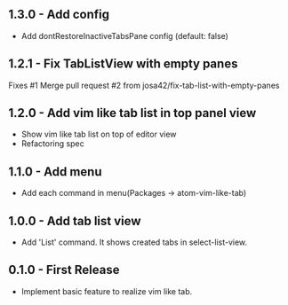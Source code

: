 ## 1.3.0 -  Add config
* Add dontRestoreInactiveTabsPane config (default: false)

## 1.2.1 - Fix TabListView with empty panes
Fixes #1
Merge pull request #2 from josa42/fix-tab-list-with-empty-panes

## 1.2.0 - Add vim like tab list in top panel view
* Show vim like tab list on top of editor view
* Refactoring spec

## 1.1.0 - Add menu
* Add each command in menu(Packages -> atom-vim-like-tab)

## 1.0.0 - Add tab list view
* Add 'List' command. It shows created tabs in select-list-view.

## 0.1.0 - First Release
* Implement basic feature to realize vim like tab.
